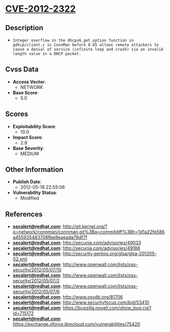 
# [CVE-2012-2322](http://git.kernel.org/?p=network/connman/connman.git%3Ba=commitdiff%3Bh=1d1a22fe586a455935483708fbe8eaeada79df7f)

## Description

- `Integer overflow in the dhcpv6_get_option function in gdhcp/client.c in ConnMan before 0.85 allows remote attackers to cause a denial of service (infinite loop and crash) via an invalid length value in a DHCP packet.`

## Cvss Data

- **Access Vector**:
  - NETWORK
- **Base Score**:
  - 5.0

## Scores

- **Exploitability Score**:
  - 10.0
- **Impact Score**:
  - 2.9
- **Base Severity**:
  - MEDIUM

## Other Information

- **Publish Date**:
  - 2012-05-18 22:55:06
- **Vulnerability Status**:
  - Modified

## References

- **secalert@redhat.com**: http://git.kernel.org/?p=network/connman/connman.git%3Ba=commitdiff%3Bh=1d1a22fe586a455935483708fbe8eaeada79df7f
- **secalert@redhat.com**: http://secunia.com/advisories/49033
- **secalert@redhat.com**: http://secunia.com/advisories/49186
- **secalert@redhat.com**: http://security.gentoo.org/glsa/glsa-201205-02.xml
- **secalert@redhat.com**: http://www.openwall.com/lists/oss-security/2012/05/07/10
- **secalert@redhat.com**: http://www.openwall.com/lists/oss-security/2012/05/07/2
- **secalert@redhat.com**: http://www.openwall.com/lists/oss-security/2012/05/07/6
- **secalert@redhat.com**: http://www.osvdb.org/81706
- **secalert@redhat.com**: http://www.securityfocus.com/bid/53410
- **secalert@redhat.com**: https://bugzilla.novell.com/show_bug.cgi?id=715172
- **secalert@redhat.com**: https://exchange.xforce.ibmcloud.com/vulnerabilities/75420
